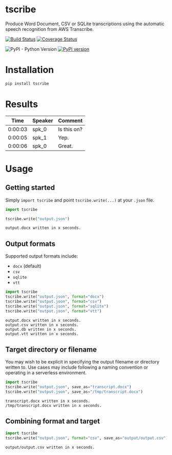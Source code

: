 tscribe
=======

Produce Word Document, CSV or SQLite transcriptions using the automatic speech recognition from AWS Transcribe.

[![Build Status](https://travis-ci.com/kibaffo33/aws_transcribe_to_docx.svg?branch=master)](https://travis-ci.com/kibaffo33/aws_transcribe_to_docx)
[![Coverage Status](https://coveralls.io/repos/github/kibaffo33/aws_transcribe_to_docx/badge.svg?branch=master)](https://coveralls.io/github/kibaffo33/aws_transcribe_to_docx?branch=master)

![PyPI - Python Version](https://img.shields.io/pypi/pyversions/tscribe)
[![PyPI version](https://badge.fury.io/py/tscribe.svg)](https://badge.fury.io/py/tscribe)


# Installation

```bash
pip install tscribe
```


# Results

| Time    | Speaker | Comment     |
| ------- | ------- | ----------- |
| 0:00:03 | spk_0   | Is this on? |
| 0:00:05 | spk_1   | Yep.        |
| 0:00:06 | spk_0   | Great.      |


# Usage

## Getting started

Simply `import tscribe` and point `tscribe.write(...)` at your `.json` file.

```python
import tscribe

tscribe.write("output.json")
```
```
output.docx written in x seconds.
```

## Output formats

Supported output formats include:
* `docx` (default)
* `csv`
* `sqlite`
* `vtt`

```python
import tscribe
tscribe.write("output.json", format="docx")
tscribe.write("output.json", format="csv")
tscribe.write("output.json", format="sqlite")
tscribe.write("output.json", format="vtt")
```
```
output.docx written in x seconds.
output.csv written in x seconds.
output.db written in x seconds.
output.vtt written in x seconds.
```

## Target directory or filename 

You may wish to be explicit in specifying the output filename or directory written to. Use cases may include following a naming convention or operating in a serverless environment.

```python
import tscribe
tscribe.write("output.json", save_as="transcript.docx")
tscribe.write("output.json", save_as="/tmp/transcript.docx")
```
```
transcript.docx written in x seconds.
/tmp/transcript.docx written in x seconds.
```

## Combining format and target

```python
import tscribe
tscribe.write("output.json", format="csv", save_as="output/output.csv")
```
```
output/output.csv written in x seconds.
```
